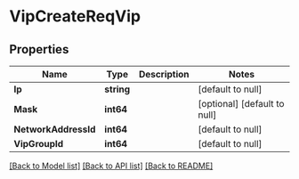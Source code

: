# VipCreateReqVip

## Properties
Name | Type | Description | Notes
------------ | ------------- | ------------- | -------------
**Ip** | **string** |  | [default to null]
**Mask** | **int64** |  | [optional] [default to null]
**NetworkAddressId** | **int64** |  | [default to null]
**VipGroupId** | **int64** |  | [default to null]

[[Back to Model list]](../README.md#documentation-for-models) [[Back to API list]](../README.md#documentation-for-api-endpoints) [[Back to README]](../README.md)


